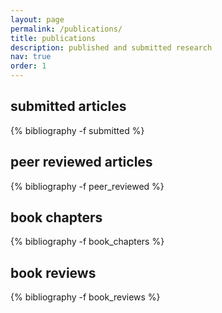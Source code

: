 ```yaml
---
layout: page
permalink: /publications/
title: publications
description: published and submitted research
nav: true
order: 1
---
```


<!-- _pages/publications.md -->
<div class="publications">

<h2  class="pubyear">submitted articles</h2>
{% bibliography -f submitted %}

<h2  class="pubyear">peer reviewed articles</h2>
{% bibliography -f peer_reviewed %}

<h2  class="pubyear">book chapters</h2>
{% bibliography -f book_chapters %}

<h2  class="pubyear">book reviews</h2>
{% bibliography -f book_reviews %}

</div>


